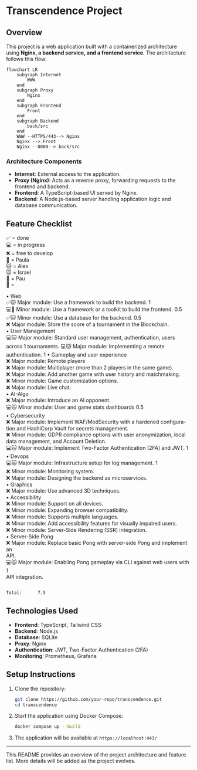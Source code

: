 # Transcendence Project

## Overview
This project is a web application built with a containerized architecture using **Nginx, a backend service, and a frontend service**. The architecture follows this flow:

```mermaid
flowchart LR
    subgraph Internet
        WWW
    end
    subgraph Proxy
        Nginx
    end
    subgraph Frontend
        Front
    end
    subgraph Backend
        back/src
    end
    WWW --HTTPS/443--> Nginx
    Nginx --> Front
    Nginx --8000--> back/src   
```

### **Architecture Components**
- **Internet**: External access to the application.
- **Proxy (Nginx)**: Acts as a reverse proxy, forwarding requests to the frontend and backend.
- **Frontend**: A TypeScript-based UI served by Nginx.
- **Backend**: A Node.js-based server handling application logic and database communication.

## **Feature Checklist**
✅  = done  
💻  = in progress  
❌  = free to develop  
🐶  = Paula  
🐱  = Alex  
🐭  = Israel  
🐹  = Pau  
🐰  =  


• Web  
    ✅🐱 Major module: Use a framework to build the backend.                           1  
    💻🐶 Minor module: Use a framework or a toolkit to build the frontend.             0.5  
    ✅🐱 Minor module: Use a database for the backend.                                 0.5  
    ❌ Major module: Store the score of a tournament in the Blockchain.  
• User Management  
    💻🐱 Major module: Standard user management, authentication, users across          1
        tournaments.
    💻🐱 Major module: Implementing a remote authentication.                           1 
• Gameplay and user experience  
    ❌ Major module: Remote players  
    ❌ Major module: Multiplayer (more than 2 players in the same game).  
    ❌ Major module: Add another game with user history and matchmaking.  
    ❌ Minor module: Game customization options.  
    ❌ Major module: Live chat.  
• AI-Algo  
    ❌ Major module: Introduce an AI opponent.  
    💻🐱 Minor module: User and game stats dashboards                                   0.5  
• Cybersecurity  
    ❌ Major module: Implement WAF/ModSecurity with a hardened configura-  
        tion and HashiCorp Vault for secrets management.  
    ❌ Minor module: GDPR compliance options with user anonymization, local  
        data management, and Account Deletion.  
    💻🐱 Major module: Implement Two-Factor Authentication (2FA) and JWT.                1
• Devops  
    💻🐱 Major module: Infrastructure setup for log management.                         1  
    ❌ Minor module: Monitoring system.  
    ❌ Major module: Designing the backend as microservices.  
• Graphics  
    ❌ Major module: Use advanced 3D techniques.  
• Accessibility  
    ❌ Minor module: Support on all devices.  
    ❌ Minor module: Expanding browser compatibility.  
    ❌ Minor module: Supports multiple languages.  
    ❌ Minor module: Add accessibility features for visually impaired users.  
    ❌ Minor module: Server-Side Rendering (SSR) integration.  
• Server-Side Pong  
    ❌ Major module: Replace basic Pong with server-side Pong and implement an  
        API.  
    💻🐱 Major module: Enabling Pong gameplay via CLI against web users with            1  
        API integration.  


                                                                            Total:      7.5

## **Technologies Used**
- **Frontend**: TypeScript, Tailwind CSS
- **Backend**: Node.js
- **Database**: SQLite
- **Proxy**: Nginx
- **Authentication**: JWT, Two-Factor Authentication (2FA)
- **Monitoring**: Prometheus, Grafana

## **Setup Instructions**
1. Clone the repository:
   ```sh
   git clone https://github.com/your-repo/transcendence.git
   cd transcendence
   ```
2. Start the application using Docker Compose:
   ```sh
   docker compose up --build
   ```
3. The application will be available at `https://localhost:443/`

---

This README provides an overview of the project architecture and feature list. More details will be added as the project evolves.

